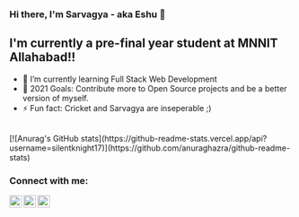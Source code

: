 ### Hi there, I'm Sarvagya - aka Eshu 👋


## I'm currently a pre-final year student at MNNIT Allahabad!!


- 🌱 I’m currently learning Full Stack Web Development
- 🥅 2021 Goals: Contribute more to Open Source projects and be a better version of myself.
- ⚡ Fun fact: Cricket and Sarvagya are inseperable ;)

<br>
[![Anurag's GitHub stats](https://github-readme-stats.vercel.app/api?username=silentknight17)](https://github.com/anuraghazra/github-readme-stats)


### Connect with me:

[<img align="left" alt="Sarvagya Prateek | Twitter" width="22px" src="https://cdn.jsdelivr.net/npm/simple-icons@v3/icons/twitter.svg" />][twitter]
[<img align="left" alt="Sarvagya Prateek | LinkedIn" width="22px" src="https://cdn.jsdelivr.net/npm/simple-icons@v3/icons/linkedin.svg" />][linkedin]
[<img align="left" alt="Sarvagya Prateek | Instagram" width="22px" src="https://cdn.jsdelivr.net/npm/simple-icons@v3/icons/instagram.svg" />][instagram]

<br />


<br />
<br />


[twitter]: https://twitter.com/jha_speshu17
[instagram]: https://www.instagram.com/storm___pegasus/
[linkedin]: https://www.linkedin.com/in/sarvagya-prateek-926b5717b/
